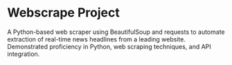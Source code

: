 # Webscrape Project
A Python-based web scraper using BeautifulSoup and requests to automate extraction of real-time news headlines from a leading website. Demonstrated proficiency in Python, web scraping techniques, and API integration.
